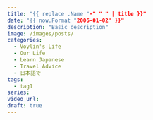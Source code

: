 ```yaml
---
title: "{{ replace .Name "-" " " | title }}"
date: "{{ now.Format "2006-01-02" }}"
description: "Basic description"
image: /images/posts/
categories:
  - Voylin's Life
  - Our Life
  - Learn Japanese
  - Travel Advice
  - 日本語で
tags:
  - tag1
series: 
video_url:
draft: true
---
```


